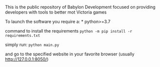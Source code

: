 This is the public repository of Babylon Development focused on providing developers with tools to better mot Victoria games

To launch the software you require a:
	* python>=3.7

command to install the requirements
	`python -m pip install -r requirements.txt`


simply run:
	`python main.py`

and go to the specified website in your favorite browser (usually http://127.0.0.1:8050/)